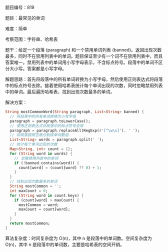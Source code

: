 题目编号：819

题目：最常见的单词

难度：简单

考察范围：字符串、哈希表

题干：给定一个段落 (paragraph) 和一个禁用单词列表 (banned)。返回出现次数最多，同时不在禁用列表中的单词。题目保证至少有一个词不在禁用列表中，而且答案唯一。禁用列表中的单词用小写字母表示，不含标点符号。段落中的单词不区分大小写。答案都是小写字母。

解题思路：首先将段落中的所有单词转换为小写字母，然后使用正则表达式将段落中的标点符号去除。接着使用哈希表统计每个单词出现的次数，同时忽略禁用列表中的单词。最后遍历哈希表，找到出现次数最多的单词。

解决方案：

```dart
String mostCommonWord(String paragraph, List<String> banned) {
  // 将段落中的所有单词转换为小写字母
  paragraph = paragraph.toLowerCase();
  // 使用正则表达式将段落中的标点符号去除
  paragraph = paragraph.replaceAll(RegExp(r'[^\w\s]'), ' ');
  // 将段落按照空格分割成单词数组
  List<String> words = paragraph.split(' ');
  // 统计每个单词出现的次数
  Map<String, int> count = {};
  for (String word in words) {
    // 忽略禁用列表中的单词
    if (!banned.contains(word)) {
      count[word] = (count[word] ?? 0) + 1;
    }
  }
  // 找到出现次数最多的单词
  String mostCommon = '';
  int maxCount = 0;
  for (String word in count.keys) {
    if (count[word] > maxCount) {
      mostCommon = word;
      maxCount = count[word];
    }
  }
  return mostCommon;
}
```

算法复杂度：时间复杂度为 O(n)，其中 n 是段落中的单词数。空间复杂度为 O(n)，其中 n 是段落中的单词数，主要是哈希表的空间开销。
